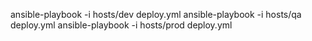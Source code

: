 ansible-playbook -i hosts/dev deploy.yml
ansible-playbook -i hosts/qa deploy.yml
ansible-playbook -i hosts/prod deploy.yml